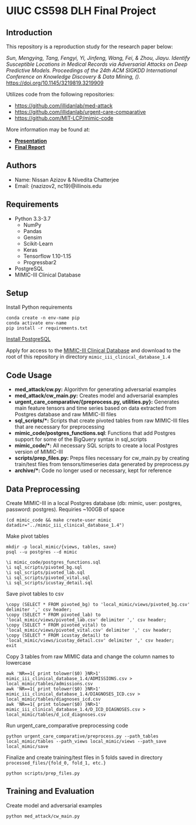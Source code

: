 # UIUC CS598 DLH Final Project

## Introduction

This repository is a reproduction study for the research paper below:

_Sun, Mengying, Tang, Fengyi, Yi, Jinfeng, Wang, Fei, & Zhou, Jiayu. Identify Susceptible Locations in Medical Records via Adversarial Attacks on Deep Predictive Models. Proceedings of the 24th ACM SIGKDD International Conference on Knowledge Discovery & Data Mining, ()._ https://doi.org/10.1145/3219819.3219909

Utilizes code from the following repositories:
* https://github.com/illidanlab/med-attack
* https://github.com/illidanlab/urgent-care-comparative
* https://github.com/MIT-LCP/mimic-code

More information may be found at:
* [**Presentation**]()
* [**Final Report**]()

## Authors

* Name: Nissan Azizov & Nivedita Chatterjee
* Email: {nazizov2, nc19}@illinois.edu

## Requirements
* Python 3.3-3.7
    * NumPy
    * Pandas
    * Gensim
    * Scikit-Learn
    * Keras
    * Tensorflow 1.10-1.15
    * Progressbar2
* PostgreSQL
* MIMIC-III Clinical Database

## Setup

Install Python requirements
```
conda create -n env-name pip
conda activate env-name
pip install -r requirements.txt
```

[Install PostgreSQL](https://www.postgresql.org/download/)

Apply for access to the [MIMIC-III Clinical Database](https://physionet.org/content/mimiciii/1.4/) and download to the root of this repository in directory ```mimic_iii_clinical_database_1.4```

## Code Usage
* **med_attack/cw.py:** Algorithm for generating adversarial examples
* **med_attack/cw_main.py:** Creates model and adversarial examples
* **urgent_care_comparative/{preprocess.py, utilities.py}:** Generates main feature tensors and time series based on data extracted from Postgres database and raw MIMIC-III files
* **sql_scripts/\*:** Scripts that create pivoted tables from raw MIMIC-III files that are necessary for preprocessing
* **mimic_code/postgres_functions.sql**: Functions that add Postgres support for some of the BigQuery syntax in sql_scripts
* **mimic_code/\*:** All necessary SQL scripts to create a local Postgres version of MIMIC-III
* **scripts/prep_files.py:** Preps files necessary for cw_main.py by creating train/test files from tensors/timeseries data generated by preprocess.py
* **archive/\*:** Code no longer used or necessary, kept for reference

## Data Preprocessing

Create MIMIC-III in a local Postgres database (db: mimic, user: postgres, password: postgres). Requiries ~100GB of space
```
(cd mimic_code && make create-user mimic datadir="../mimic_iii_clinical_database_1.4")
```

Make pivot tables
```
mkdir -p local_mimic/{views, tables, save}
psql --u postgres --d mimic

\i mimic_code/postgres_functions.sql
\i sql_scripts/pivoted_bg.sql
\i sql_scripts/pivoted_lab.sql
\i sql_scripts/pivoted_vital.sql
\i sql_scripts/icustay_detail.sql
```

Save pivot tables to csv
```
\copy (SELECT * FROM pivoted_bg) to 'local_mimic/views/pivoted_bg.csv' delimiter ',' csv header;
\copy (SELECT * FROM pivoted_lab) to 'local_mimic/views/pivoted_lab.csv' delimiter ',' csv header;
\copy (SELECT * FROM pivoted_vital) to 'local_mimic/views/pivoted_vital.csv' delimiter ',' csv header;
\copy (SELECT * FROM icustay_detail) to 'local_mimic/views/icustay_detail.csv' delimiter ',' csv header;
exit
```

Copy 3 tables from raw MIMIC data and change the column names to lowercase
```
awk 'NR==1{ print tolower($0) }NR>1' mimic_iii_clinical_database_1.4/ADMISSIONS.csv > local_mimic/tables/admissions.csv
awk 'NR==1{ print tolower($0) }NR>1' mimic_iii_clinical_database_1.4/DIAGNOSES_ICD.csv > local_mimic/tables/diagnoses_icd.csv
awk 'NR==1{ print tolower($0) }NR>1' mimic_iii_clinical_database_1.4/D_ICD_DIAGNOSES.csv > local_mimic/tables/d_icd_diagnoses.csv
```

Run urgent_care_comparative preprocessing code
```
python urgent_care_comparative/preprocess.py --path_tables local_mimic/tables --path_views local_mimic/views --path_save local_mimic/save
```

Finalize and create training/test files in 5 folds saved in directory ```processed_files/{fold_0, fold_1, etc.}```
```
python scripts/prep_files.py
```

## Training and Evaluation

Create model and adversarial examples
```
python med_attack/cw_main.py
```
